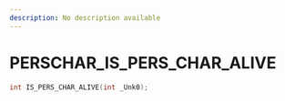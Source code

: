 ```yaml
---
description: No description available 
---
```


# PERSCHAR\_IS_PERS_CHAR_ALIVE

```cpp
int IS_PERS_CHAR_ALIVE(int _Unk0);
```